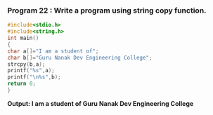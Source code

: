 ### Program 22 : Write a program using string copy function.
```c
#include<stdio.h>
#include<string.h>
int main()
{
char a[]="I am a student of";
char b[]="Guru Nanak Dev Engineering College";
strcpy(b,a);
printf("%s",a);
printf("\n%s",b);
return 0;
}
```
**Output: I am a student of Guru Nanak Dev Engineering College**
